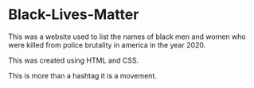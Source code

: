 # Black-Lives-Matter

This was a website used to list the names of black men and women who were killed from police brutality in america in the year 2020.

This was created using HTML and CSS.

This is more than a hashtag it is a movement.
